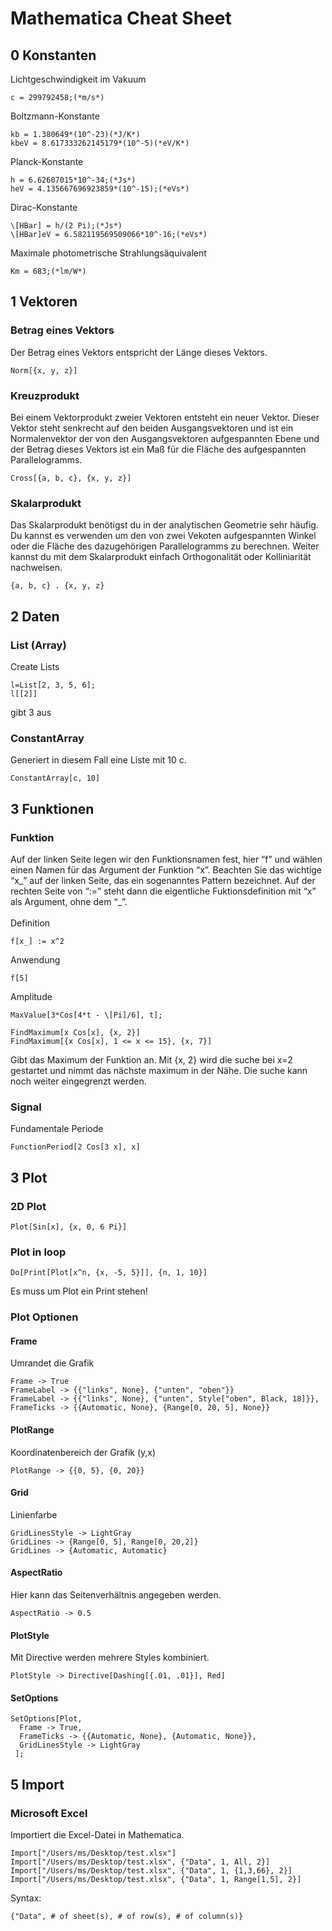 # Mathematica Cheat Sheet
   ## 0 Konstanten ##
   Lichtgeschwindigkeit im Vakuum
   ```
   c = 299792458;(*m/s*)
   ```
   Boltzmann-Konstante
   ```
   kb = 1.380649*(10^-23)(*J/K*)
   kbeV = 8.617333262145179*(10^-5)(*eV/K*)
   ```
   Planck-Konstante
   ```
   h = 6.62607015*10^-34;(*Js*)
   heV = 4.135667696923859*(10^-15);(*eVs*)
   ```
   Dirac-Konstante
   ```
   \[HBar] = h/(2 Pi);(*Js*)
   \[HBar]eV = 6.582119569509066*10^-16;(*eVs*)
   ```
   Maximale photometrische Strahlungsäquivalent
   ```
   Km = 683;(*lm/W*)
   ```
   ## 1 Vektoren ##
   ### Betrag eines Vektors
   Der Betrag eines Vektors entspricht der Länge dieses Vektors.
   ```
   Norm[{x, y, z}]
   ```
   ### Kreuzprodukt
   Bei einem Vektorprodukt zweier Vektoren entsteht ein neuer Vektor. Dieser Vektor steht senkrecht auf den beiden Ausgangsvektoren und ist ein Normalenvektor der von den Ausgangsvektoren aufgespannten Ebene und der Betrag dieses Vektors ist ein Maß für die Fläche des aufgespannten Parallelogramms.
   ```
   Cross[{a, b, c}, {x, y, z}]
   ```
   
   ### Skalarprodukt
   Das Skalarprodukt benötigst du in der analytischen Geometrie sehr häufig. Du kannst es verwenden um den von zwei Vekoten aufgespannten Winkel oder die Fläche des dazugehörigen Parallelogramms zu berechnen. Weiter kannst du mit dem Skalarprodukt einfach Orthogonalität oder Kolliniarität nachweisen.
   ```
   {a, b, c} . {x, y, z}
   ```
   ## 2 Daten ##
   ### List (Array)
   Create Lists
   ```
   l=List[2, 3, 5, 6];
   l[[2]]
   ```
   gibt 3 aus
   
   ### ConstantArray
   Generiert in diesem Fall eine Liste mit 10 c.
   ```
   ConstantArray[c, 10]
   ```
   
   
   ## 3 Funktionen ##
   ### Funktion ###
   Auf der linken Seite legen wir den Funktionsnamen fest, hier “f” und wählen einen Namen für das
Argument der Funktion “x”. Beachten Sie das wichtige “x_” auf der linken Seite, das ein sogenanntes
Pattern bezeichnet. Auf der rechten Seite von “:=” steht dann die eigentliche Fuktionsdefinition mit “x” als Argument, ohne dem “_”.<br><br>
   Definition
   ```
   f[x_] := x^2
   ```
   Anwendung
   ```
   f[5]
   ```
   Amplitude
   ```
   MaxValue[3*Cos[4*t - \[Pi]/6], t];
   
   FindMaximum[x Cos[x], {x, 2}]
   FindMaximum[{x Cos[x], 1 <= x <= 15}, {x, 7}]
   ```
   Gibt das Maximum der Funktion an. Mit {x, 2} wird die suche bei x=2 gestartet und nimmt das nächste maximum in der Nähe. Die suche kann noch weiter eingegrenzt werden. 
   ### Signal ###
   Fundamentale Periode
   ```
   FunctionPeriod[2 Cos[3 x], x]
   ```
   
   
   ## 3 Plot ##
   
   ### 2D Plot ###
   
   ```
   Plot[Sin[x], {x, 0, 6 Pi}]
   ```
   ### Plot in loop ###
   ```
   Do[Print[Plot[x^n, {x, -5, 5}]], {n, 1, 10}]
   ```
   Es muss um Plot ein Print stehen!
   
   ### Plot Optionen ###
   
   #### Frame ####
   Umrandet die Grafik
   ```
   Frame -> True
   FrameLabel -> {{"links", None}, {"unten", "oben"}}
   FrameLabel -> {{"links", None}, {"unten", Style["oben", Black, 18]}},
   FrameTicks -> {{Automatic, None}, {Range[0, 20, 5], None}}
   ```
   
   #### PlotRange ####
   Koordinatenbereich der Grafik (y,x)
   ```
   PlotRange -> {{0, 5}, {0, 20}}
   ```

   #### Grid ####
   Linienfarbe
   ```   
   GridLinesStyle -> LightGray
   GridLines -> {Range[0, 5], Range[0, 20,2]}
   GridLines -> {Automatic, Automatic}
   ```
   
   #### AspectRatio ####
   Hier kann das Seitenverhältnis angegeben werden. 
   ``` 
   AspectRatio -> 0.5
   ``` 
   #### PlotStyle ####
   Mit Directive werden mehrere Styles kombiniert.
   ```
   PlotStyle -> Directive[Dashing[{.01, .01}], Red]
   ```
   
   #### SetOptions ####
   ```
   SetOptions[Plot,
     Frame -> True,
     FrameTicks -> {{Automatic, None}, {Automatic, None}},
     GridLinesStyle -> LightGray
    ];
   ```
   
   ## 5 Import ##
   
   ### Microsoft Excel ###
   Importiert die Excel-Datei in Mathematica.

   ```
   Import["/Users/ms/Desktop/test.xlsx"]
   Import["/Users/ms/Desktop/test.xlsx", {"Data", 1, All, 2}]
   Import["/Users/ms/Desktop/test.xlsx", {"Data", 1, {1,3,66}, 2}]
   Import["/Users/ms/Desktop/test.xlsx", {"Data", 1, Range[1,5], 2}]
   ```
   Syntax:
   ```
   {"Data", # of sheet(s), # of row(s), # of column(s)}
   ```
   
   
  
